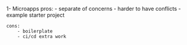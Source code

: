 1- Microapps
    pros:
        - separate of concerns
        - harder to have conflicts
        - example starter project

    cons:
        - boilerplate
        - ci/cd extra work